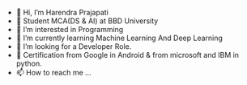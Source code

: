 - 👋 Hi, I’m Harendra Prajapati
- 🏫 Student MCA(DS & AI) at BBD University
- 👀 I’m interested in Programming
- 🌱 I’m currently learning Machine Learning And Deep Learning
- 💞️ I’m looking for a Developer Role.
- 💞️ Certification from Google in Android & from microsoft and IBM in python.
- 📫 How to reach me ...

<!---
harendraprajapati72/harendraprajapati72 is a ✨ special ✨ repository because its `README.md` (this file) appears on your GitHub profile.
You can click the Preview link to take a look at your changes.
--->

